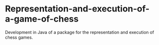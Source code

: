 # Representation-and-execution-of-a-game-of-chess
Development in Java of a package for the representation and execution of chess games.
